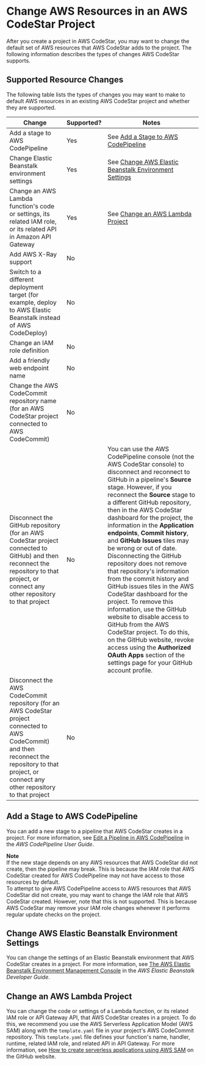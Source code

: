 # Change AWS Resources in an AWS CodeStar Project<a name="how-to-change-project"></a>

After you create a project in AWS CodeStar, you may want to change the default set of AWS resources that AWS CodeStar adds to the project\. The following information describes the types of changes AWS CodeStar supports\.

## Supported Resource Changes<a name="how-to-change-project-supported-actions"></a>

The following table lists the types of changes you may want to make to default AWS resources in an existing AWS CodeStar project and whether they are supported\.


| Change | Supported? | Notes | 
| --- | --- | --- | 
| Add a stage to AWS CodePipeline | Yes | See [Add a Stage to AWS CodePipeline](#how-to-change-project-codepipeline) | 
| Change Elastic Beanstalk environment settings | Yes | See [Change AWS Elastic Beanstalk Environment Settings](#how-to-change-project-beanstalk) | 
| Change an AWS Lambda function's code or settings, its related IAM role, or its related API in Amazon API Gateway | Yes | See [Change an AWS Lambda Project](#how-to-change-project-lambda) | 
| Add AWS X\-Ray support | No |  | 
| Switch to a different deployment target \(for example, deploy to AWS Elastic Beanstalk instead of AWS CodeDeploy\) | No |  | 
| Change an IAM role definition | No |  | 
| Add a friendly web endpoint name | No |  | 
| Change the AWS CodeCommit repository name \(for an AWS CodeStar project connected to AWS CodeCommit\) | No |  | 
| Disconnect the GitHub repository \(for an AWS CodeStar project connected to GitHub\) and then reconnect the repository to that project, or connect any other repository to that project | No | You can use the AWS CodePipeline console \(not the AWS CodeStar console\) to disconnect and reconnect to GitHub in a pipeline's **Source** stage\. However, if you reconnect the **Source** stage to a different GitHub repository, then in the AWS CodeStar dashboard for the project, the information in the **Application endpoints**, **Commit history**, and **GitHub Issues** tiles may be wrong or out of date\.  Disconnecting the GitHub repository does not remove that repository's information from the commit history and GitHub issues tiles in the AWS CodeStar dashboard for the project\. To remove this information, use the GitHub website to disable access to GitHub from the AWS CodeStar project\. To do this, on the GitHub website, revoke access using the **Authorized OAuth Apps** section of the settings page for your GitHub account profile\.  | 
| Disconnect the AWS CodeCommit repository \(for an AWS CodeStar project connected to AWS CodeCommit\) and then reconnect the repository to that project, or connect any other repository to that project | No |  | 

## Add a Stage to AWS CodePipeline<a name="how-to-change-project-codepipeline"></a>

You can add a new stage to a pipeline that AWS CodeStar creates in a project\. For more information, see [Edit a Pipeline in AWS CodePipeline](http://docs.aws.amazon.com/codepipeline/latest/userguide/pipelines-edit.html) in the *AWS CodePipeline User Guide*\.

**Note**  
If the new stage depends on any AWS resources that AWS CodeStar did not create, then the pipeline may break\. This is because the IAM role that AWS CodeStar created for AWS CodePipeline may not have access to those resources by default\.   
To attempt to give AWS CodePipeline access to AWS resources that AWS CodeStar did not create, you may want to change the IAM role that AWS CodeStar created\. However, note that this is not supported\. This is because AWS CodeStar may remove your IAM role changes whenever it performs regular update checks on the project\.

## Change AWS Elastic Beanstalk Environment Settings<a name="how-to-change-project-beanstalk"></a>

You can change the settings of an Elastic Beanstalk environment that AWS CodeStar creates in a project\. For more information, see [The AWS Elastic Beanstalk Environment Management Console](http://docs.aws.amazon.com/elasticbeanstalk/latest/dg/environments-console.html) in the *AWS Elastic Beanstalk Developer Guide*\.

## Change an AWS Lambda Project<a name="how-to-change-project-lambda"></a>

You can change the code or settings of a Lambda function, or its related IAM role or API Gateway API, that AWS CodeStar creates in a project\. To do this, we recommend you use the AWS Serverless Application Model \(AWS SAM\) along with the `template.yaml` file in your project's AWS CodeCommit repository\. This `template.yaml` file defines your function's name, handler, runtime, related IAM role, and related API in API Gateway\. For more information, see [How to create serverless applications using AWS SAM](https://github.com/awslabs/serverless-application-model/blob/master/HOWTO.md) on the GitHub website\.